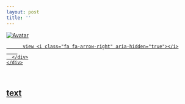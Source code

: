 ```yaml
---
layout: post
title: ''
---
```


<p class="imglist">

<div class="image-container">
  <a href="https://pic.imgdb.cn/item/5e8b55b1504f4bcb0466abe5.jpg"  data-fancybox="images">
    <img src="https://pic.imgdb.cn/item/5e8b55dd504f4bcb0466d56a.jpg" alt="Avatar" class="image" />
    <div class="overlay">
      <div class="text">
        
          view <i class="fa fa-arrow-right" aria-hidden="true"></i>
        
      </div>
    </div>
  </a>
</div>









<a href="https://pic.imgdb.cn/item/5e8b55b1504f4bcb0466abea.jpg" data-fancybox="images"><img src="" /></a>
<a href="https://pic.imgdb.cn/item/5e8b55b1504f4bcb0466abee.jpg" data-fancybox="images"><img src="" /></a>
<a href="https://pic.imgdb.cn/item/5e8b55b1504f4bcb0466abf2.jpg" data-fancybox="images"><img src="" /></a>
<a href="https://pic.imgdb.cn/item/5e8b55b1504f4bcb0466abf5.jpg" data-fancybox="images"><img src="" /></a>
<a href="https://pic.imgdb.cn/item/5e8b55b1504f4bcb0466abf7.jpg" data-fancybox="images"><img src="" /></a>
<a href="https://pic.imgdb.cn/item/5e8b55b1504f4bcb0466abf9.jpg" data-fancybox="images"><img src="" /></a>
<a href="https://pic.imgdb.cn/item/5e8b55b1504f4bcb0466abfd.jpg" data-fancybox="images"><img src="" /></a>
<a href="https://pic.imgdb.cn/item/5e8b55b1504f4bcb0466ac00.jpg" data-fancybox="images"><img src="" /></a>
<a href="https://pic.imgdb.cn/item/5e8b55b1504f4bcb0466ac04.jpg" data-fancybox="images"><img src="" /></a>
<a href="https://pic.imgdb.cn/item/5e8b55b1504f4bcb0466ac06.jpg" data-fancybox="images"><img src="" /></a>
<a href="https://pic.imgdb.cn/item/5e8b55b1504f4bcb0466ac09.jpg" data-fancybox="images"><img src="" /></a>
<a href="https://pic.imgdb.cn/item/5e8b55b1504f4bcb0466ac0d.jpg" data-fancybox="images"><img src="" /></a>
<a href="https://pic.imgdb.cn/item/5e8b55b1504f4bcb0466ac13.jpg" data-fancybox="images"><img src="" /></a>
<a href="https://pic.imgdb.cn/item/5e8b55b1504f4bcb0466ac16.jpg" data-fancybox="images"><img src="" /></a>
<a href="https://pic.imgdb.cn/item/5e8b55b1504f4bcb0466ac1a.jpg" data-fancybox="images"><img src="" /></a>
<a href="https://pic.imgdb.cn/item/5e8b55b1504f4bcb0466ac24.jpg" data-fancybox="images"><img src="" /></a>
<a href="https://pic.imgdb.cn/item/5e8b55b1504f4bcb0466ac27.jpg" data-fancybox="images"><img src="" /></a>
<a href="https://pic.imgdb.cn/item/5e8b55b1504f4bcb0466ac2b.jpg" data-fancybox="images"><img src="" /></a>
<a href="https://pic.imgdb.cn/item/5e8b55b1504f4bcb0466ac2e.jpg" data-fancybox="images"><img src="" /></a>
<a href="https://pic.imgdb.cn/item/5e8b55b1504f4bcb0466ac35.jpg" data-fancybox="images"><img src="" /></a>
<a href="https://pic.imgdb.cn/item/5e8b55b1504f4bcb0466ac3b.jpg" data-fancybox="images"><img src="" /></a>
<a href="https://pic.imgdb.cn/item/5e8b55b1504f4bcb0466ac3f.jpg" data-fancybox="images"><img src="" /></a>
<a href="https://pic.imgdb.cn/item/5e8b55b1504f4bcb0466ac43.jpg" data-fancybox="images"><img src="" /></a>
<a href="https://pic.imgdb.cn/item/5e8b55b1504f4bcb0466ac48.jpg" data-fancybox="images"><img src="" /></a>
<a href="https://pic.imgdb.cn/item/5e8b55b1504f4bcb0466ac4b.jpg" data-fancybox="images"><img src="" /></a>
<a href="https://pic.imgdb.cn/item/5e8b55b1504f4bcb0466ac50.jpg" data-fancybox="images"><img src="" /></a>
<a href="https://pic.imgdb.cn/item/5e8b55b1504f4bcb0466ac53.jpg" data-fancybox="images"><img src="" /></a>
<a href="https://pic.imgdb.cn/item/5e8b55b1504f4bcb0466ac57.jpg" data-fancybox="images"><img src="" /></a>
<a href="https://pic.imgdb.cn/item/5e8b55b1504f4bcb0466ac5b.jpg" data-fancybox="images"><img src="" /></a>
<a href="https://pic.imgdb.cn/item/5e8b55dd504f4bcb0466d531.jpg" data-fancybox="images"><img src="" /></a>
<a href="https://pic.imgdb.cn/item/5e8b55dd504f4bcb0466d534.jpg" data-fancybox="images"><img src="" /></a>
<a href="https://pic.imgdb.cn/item/5e8b55dd504f4bcb0466d536.jpg" data-fancybox="images"><img src="" /></a>
<a href="https://pic.imgdb.cn/item/5e8b55dd504f4bcb0466d538.jpg" data-fancybox="images"><img src="" /></a>
<a href="https://pic.imgdb.cn/item/5e8b55dd504f4bcb0466d53b.jpg" data-fancybox="images"><img src="" /></a>
<a href="https://pic.imgdb.cn/item/5e8b55dd504f4bcb0466d53f.jpg" data-fancybox="images"><img src="" /></a>
<a href="https://pic.imgdb.cn/item/5e8b55dd504f4bcb0466d541.jpg" data-fancybox="images"><img src="" /></a>
<a href="https://pic.imgdb.cn/item/5e8b55dd504f4bcb0466d543.jpg" data-fancybox="images"><img src="" /></a>
<a href="https://pic.imgdb.cn/item/5e8b55dd504f4bcb0466d549.jpg" data-fancybox="images"><img src="" /></a>
<a href="https://pic.imgdb.cn/item/5e8b55dd504f4bcb0466d54c.jpg" data-fancybox="images"><img src="" /></a>
<a href="https://pic.imgdb.cn/item/5e8b55dd504f4bcb0466d552.jpg" data-fancybox="images"><img src="" /></a>
<a href="https://pic.imgdb.cn/item/5e8b55dd504f4bcb0466d556.jpg" data-fancybox="images"><img src="" /></a>
<a href="https://pic.imgdb.cn/item/5e8b55dd504f4bcb0466d55a.jpg" data-fancybox="images"><img src="" /></a>
<a href="https://pic.imgdb.cn/item/5e8b55dd504f4bcb0466d55c.jpg" data-fancybox="images"><img src="" /></a>
<a href="https://pic.imgdb.cn/item/5e8b55dd504f4bcb0466d562.jpg" data-fancybox="images"><img src="" /></a>
<a href="https://pic.imgdb.cn/item/5e8b55dd504f4bcb0466d567.jpg" data-fancybox="images"><img src="" /></a>
<a href="https://pic.imgdb.cn/item/5e8b55dd504f4bcb0466d56a.jpg" data-fancybox="images"><img src="" /></a>
<a href="https://pic.imgdb.cn/item/5e8b55dd504f4bcb0466d56f.jpg" data-fancybox="images"><img src="" /></a>
<a href="https://pic.imgdb.cn/item/5e8b55dd504f4bcb0466d572.jpg" data-fancybox="images"><img src="" /></a>
<a href="https://pic.imgdb.cn/item/5e8b55dd504f4bcb0466d578.jpg" data-fancybox="images"><img src="" /></a>
<a href="https://pic.imgdb.cn/item/5e8b55dd504f4bcb0466d57b.jpg" data-fancybox="images"><img src="" /></a>
<a href="https://pic.imgdb.cn/item/5e8b55dd504f4bcb0466d57e.jpg" data-fancybox="images"><img src="" /></a>
<a href="https://pic.imgdb.cn/item/5e8b55dd504f4bcb0466d582.jpg" data-fancybox="images"><img src="" /></a>
<a href="https://pic.imgdb.cn/item/5e8b55de504f4bcb0466d588.jpg" data-fancybox="images"><img src="" /></a>
<a href="https://pic.imgdb.cn/item/5e8b55de504f4bcb0466d58b.jpg" data-fancybox="images"><img src="" /></a>
<a href="https://pic.imgdb.cn/item/5e8b55de504f4bcb0466d593.jpg" data-fancybox="images"><img src="" /></a>
<a href="https://pic.imgdb.cn/item/5e8b55de504f4bcb0466d597.jpg" data-fancybox="images"><img src="" /></a>
<a href="https://pic.imgdb.cn/item/5e8b55de504f4bcb0466d59a.jpg" data-fancybox="images"><img src="" /></a>
<a href="https://pic.imgdb.cn/item/5e8b55de504f4bcb0466d59d.jpg" data-fancybox="images"><img src="" /></a>
<a href="https://pic.imgdb.cn/item/5e8b55de504f4bcb0466d59f.jpg" data-fancybox="images"><img src="" /></a>
<a href="https://pic.imgdb.cn/item/5e8b5605504f4bcb0466fb89.jpg" data-fancybox="images"><img src="" /></a>
<a href="https://pic.imgdb.cn/item/5e8b5605504f4bcb0466fb92.jpg" data-fancybox="images"><img src="" /></a>
<a href="https://pic.imgdb.cn/item/5e8b5605504f4bcb0466fb94.jpg" data-fancybox="images"><img src="" /></a>
<a href="https://pic.imgdb.cn/item/5e8b5605504f4bcb0466fb9a.jpg" data-fancybox="images"><img src="" /></a>
<a href="https://pic.imgdb.cn/item/5e8b5605504f4bcb0466fb9e.jpg" data-fancybox="images"><img src="" /></a>
<a href="https://pic.imgdb.cn/item/5e8b5605504f4bcb0466fba3.jpg" data-fancybox="images"><img src="" /></a>
<a href="https://pic.imgdb.cn/item/5e8b5605504f4bcb0466fba7.jpg" data-fancybox="images"><img src="" /></a>
<a href="https://pic.imgdb.cn/item/5e8b5605504f4bcb0466fbab.jpg" data-fancybox="images"><img src="" /></a>
<a href="https://pic.imgdb.cn/item/5e8b5605504f4bcb0466fbaf.jpg" data-fancybox="images"><img src="" /></a>
<a href="https://pic.imgdb.cn/item/5e8b5605504f4bcb0466fbb3.jpg" data-fancybox="images"><img src="" /></a>
<a href="https://pic.imgdb.cn/item/5e8b5605504f4bcb0466fbb9.jpg" data-fancybox="images"><img src="" /></a>
<a href="https://pic.imgdb.cn/item/5e8b5605504f4bcb0466fbbd.jpg" data-fancybox="images"><img src="" /></a>
<a href="https://pic.imgdb.cn/item/5e8b5605504f4bcb0466fbc2.jpg" data-fancybox="images"><img src="" /></a>
<a href="https://pic.imgdb.cn/item/5e8b5605504f4bcb0466fbc6.jpg" data-fancybox="images"><img src="" /></a>
<a href="https://pic.imgdb.cn/item/5e8b5605504f4bcb0466fbca.jpg" data-fancybox="images"><img src="" /></a>


</p>


## [text](https://cxcxcx.cx/works/0023a.html)